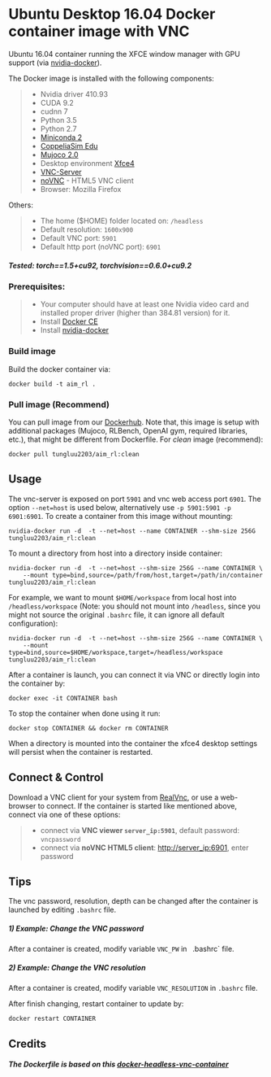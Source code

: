 # Ubuntu Desktop 16.04 Docker container image with VNC

Ubuntu 16.04 container running the XFCE window manager with GPU support
(via [nvidia-docker](https://github.com/NVIDIA/nvidia-docker)).

The Docker image is installed with the following components:

> - Nvidia driver 410.93
> - CUDA 9.2
> - cudnn 7
> - Python 3.5
> - Python 2.7
> - [Miniconda 2](https://docs.conda.io/en/latest/miniconda.html#linux-installers)
> - [CoppeliaSim Edu](https://www.coppeliarobotics.com/downloads.html)
> - [Mujoco 2.0](https://github.com/openai/mujoco-py)
> - Desktop environment [Xfce4](http://www.xfce.org)
> - [VNC-Server](https://linux.die.net/man/1/vncserver)
> - [noVNC](https://github.com/kanaka/noVNC) - HTML5 VNC client
> - Browser: Mozilla Firefox

Others:
> - The home ($HOME) folder located on: `/headless`
> - Default resolution: `1600x900`
> - Default VNC port: `5901`
> - Default http port (noVNC port): `6901`


##### Tested: torch==1.5+cu92, torchvision==0.6.0+cu9.2 

### Prerequisites:

> - Your computer should have at least one Nvidia video card and installed proper driver (higher 
than 384.81 version) for it.
> - Install [Docker CE](https://docs.docker.com/engine/install/ubuntu/)
> - Install [nvidia-docker](https://github.com/NVIDIA/nvidia-docker)

### Build image
Build the docker container via:

    docker build -t aim_rl .

### Pull image (Recommend)
You can pull image from our [Dockerhub](https://hub.docker.com/repository/docker/tungluu2203/aim_rl). 
Note that, this image is setup with additional packages (Mujoco, RLBench, OpenAI gym, required 
libraries, etc.), that might be different from Dockerfile. For *clean* image (recommend): 

    docker pull tungluu2203/aim_rl:clean

## Usage
The vnc-server is exposed on port `5901` and vnc web access port `6901`. The
option ```--net=host``` is used below, alternatively use
```-p 5901:5901 -p 6901:6901```. To create a container from this image without mounting:

    nvidia-docker run -d  -t --net=host --name CONTAINER --shm-size 256G tungluu2203/aim_rl:clean

To mount a directory from host into a directory inside container:
    
    nvidia-docker run -d  -t --net=host --shm-size 256G --name CONTAINER \
        --mount type=bind,source=/path/from/host,target=/path/in/container tungluu2203/aim_rl:clean
    
For example, we want to mount `$HOME/workspace` from local host into `/headless/workspace` (Note: 
you should not mount into `/headless`, since you might not source the original `.bashrc` file, it can 
ignore all default configuration):
     
    nvidia-docker run -d  -t --net=host --shm-size 256G --name CONTAINER \
        --mount type=bind,source=$HOME/workspace,target=/headless/workspace tungluu2203/aim_rl:clean
    
After a container is launch, you can connect it via VNC or directly login into the container by:

    docker exec -it CONTAINER bash

To stop the container when done using it run:

    docker stop CONTAINER && docker rm CONTAINER

When a directory is mounted into the container the xfce4 desktop settings
will persist when the container is restarted. 

## Connect & Control

Download a VNC client for your system from
[RealVnc](https://www.realvnc.com/download/viewer/), or use a web-browser to connect. If the 
container is started like mentioned above, connect via one of these options:

> * connect via __VNC viewer `server_ip:5901`__, default password: `vncpassword`
> * connect via __noVNC HTML5 client__: [http://server_ip:6901](), enter password

## Tips

The vnc password, resolution, depth can be changed after the container is launched by editing 
`.bashrc` file.

##### 1) Example: Change the VNC password
After a container is created, modify variable `VNC_PW` in ` `.bashrc` file. 

##### 2) Example: Change the VNC resolution
After a container is created, modify variable `VNC_RESOLUTION` in `.bashrc` file.

After finish changing, restart container to update by:
    
    docker restart CONTAINER
    
## Credits
##### The Dockerfile is based on this [docker-headless-vnc-container](https://github.com/avolkov1/docker-headless-vnc-container)
